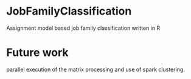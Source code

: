 # JobFamilyClassification
Assignment model based job family classification written in R

# Future work
parallel execution of the matrix processing and use of spark clustering.
